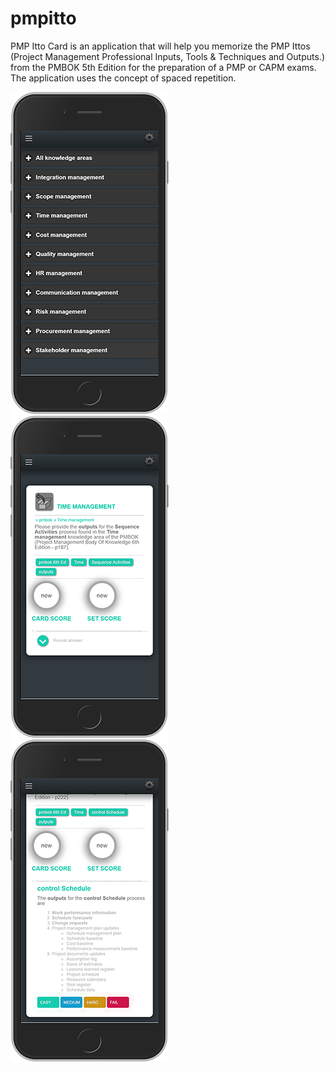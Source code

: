 # pmpitto
 PMP Itto Card is an application that will help you memorize the PMP Ittos (Project Management Professional Inputs, Tools &amp; Techniques and Outputs.) from the PMBOK 5th Edition for the preparation of a PMP or CAPM exams. The application uses the concept of spaced repetition.
 
 ![alt text](https://raw.githubusercontent.com/Tweaster/pmpitto/master/mobile01.png "Screen capture") ![alt text](https://raw.githubusercontent.com/Tweaster/pmpitto/master/mobile02.png "Screen capture") ![alt text](https://raw.githubusercontent.com/Tweaster/pmpitto/master/mobile03.png "Screen capture")
